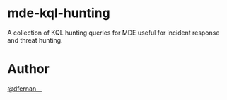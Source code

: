 # mde-kql-hunting

A collection of KQL hunting queries for MDE useful for incident response and threat hunting.

# Author

[@dfernan__](https://twitter.com/dfernan__)

